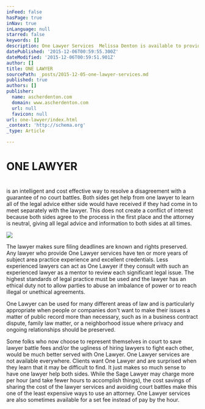 ```yaml
---
inFeed: false
hasPage: true
inNav: true
inLanguage: null
starred: false
keywords: []
description: One Lawyer Services  Melissa Denton is available to provide these services where both parties meet with One Lawyer to get the legal advice and have the paperwor
datePublished: '2015-12-06T00:59:55.300Z'
dateModified: '2015-12-06T00:59:51.901Z'
author: []
title: ONE LAWYER
sourcePath: _posts/2015-12-05-one-lawyer-services.md
published: true
authors: []
publisher:
  name: ascherdenton.com
  domain: www.ascherdenton.com
  url: null
  favicon: null
url: one-lawyer/index.html
_context: 'http://schema.org'
_type: Article

---
```

# **ONE LAWYER**

# 

is an intelligent and cost effective way to resolve a disagreement with a guarantee of no court battles. Both sides get help from one lawyer to learn all of the legal advice either side would have received if they had come in to meet separately with the lawyer. This does not create a conflict of interest because both sides agree to the process in the first place and the attorney is neutral, giving all legal advice and information to both sides at all times. 

![](https://the-grid-user-content.s3-us-west-2.amazonaws.com/2865c127-f5b5-4715-a916-b9345126ce9d.jpg)

The lawyer makes sure filing deadlines are known and rights preserved. Any lawyer who provide One Lawyer services have ten or more years of subject area practice experience and excellent credentials. Less experienced lawyers can act as One Lawyer if they consult with such an experienced lawyer as a mentor to review each significant legal issue. The highest standards of legal practice must be used and the lawyer has an ethical duty not to allow parties to abuse an imbalance of power or to reach illegal or unethical agreements.

One Lawyer can be used for many different areas of law and is particularly appropriate when people or companies don't want to make their issues a matter of public record more than necessary, such as in a business contract dispute, family law matter, or a neighborhood issue where privacy and ongoing relationships should be preserved.

Some folks who now choose to represent themselves in court to save lawyer battle fees and/or the ugliness of hiring lawyers to fight each other, would be much better served with One Lawyer. One Lawyer services are not available everywhere. Clients want One Lawyer and are surprised when they learn that it may be difficult to find. It just makes so much sense to have one lawyer help both sides. While the Sage Lawyer may charge more per hour (and take fewer hours to accomplish things), the cost savings of sharing the cost of the lawyer services and avoiding court battles make this one of the least expensive ways to use an attorney. One Lawyer services are also sometimes available for a set fee instead of pay by the hour.